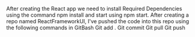After creating the React app we need to install Required Dependencies using the command npm install and start using npm start.
After creating a repo named ReactFrameworkUI, I've pushed the code into this repo using the following commands in GitBash 
Git add .
Git commit 
Git pull 
Git push
